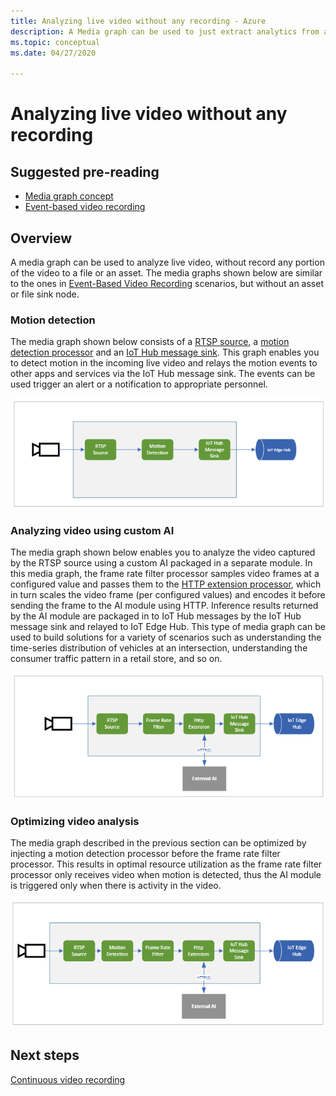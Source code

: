 ```yaml
---
title: Analyzing live video without any recording - Azure
description: A Media graph can be used to just extract analytics from a live video stream, without having to record it on the edge or in the cloud. This article discusses this concept.
ms.topic: conceptual
ms.date: 04/27/2020

---
```

# Analyzing live video without any recording

## Suggested pre-reading 

* [Media graph concept](media-graph-concept.md)
* [Event-based video recording](event-based-video-recording-concept.md)

## Overview  

A media graph can be used to analyze live video, without record any portion of the video to a file or an asset. The media graphs shown below are similar to the ones in [Event-Based Video Recording](event-based-video-recording-concept.md) scenarios, but without an asset or file sink node.

### Motion detection

The media graph shown below consists of a [RTSP source](media-graph-concept.md#rtsp-source), a [motion detection processor](media-graph-concept.md#motion-detection-processor) and an [IoT Hub message sink](media-graph-concept.md#iot-hub-message-sink). This graph enables you to detect motion in the incoming live video and relays the motion events to other apps and services via the IoT Hub message sink. The events can be used trigger an alert or a notification to appropriate personnel.

![Live Video Analytics based on motion detection](./media/analyze-live-video/motion-detection.png)

### Analyzing video using custom AI

The media graph shown below enables you to analyze the video captured by the RTSP source using a custom AI packaged in a separate module. In this media graph, the frame rate filter processor samples video frames at a configured value and passes them to the [HTTP extension processor](media-graph-concept.md#http-extension-processor), which in turn scales the video frame (per configured values) and encodes it before sending the frame to the AI module using HTTP. Inference results returned by the AI module are packaged in to IoT Hub messages by the IoT Hub message sink and relayed to IoT Edge Hub. This type of media graph can be used to build solutions for a variety of scenarios such as understanding the time-series distribution of vehicles at an intersection, understanding the consumer traffic pattern in a retail store, and so on.

![Live Video Analytics based on an external inferencing module](./media/analyze-live-video/external-inferencing-module.png)

### Optimizing video analysis

The media graph described in the previous section can be optimized by injecting a motion detection processor before the frame rate filter processor. This results in optimal resource utilization as the frame rate filter processor only receives video when motion is detected, thus the AI module is triggered only when there is activity in the video.

![Live Video Analytics based on motion detected frames via external inferencing module](./media/analyze-live-video/motion-detected-frames.png)

## Next steps

[Continuous video recording](continuous-video-recording-concept.md)
